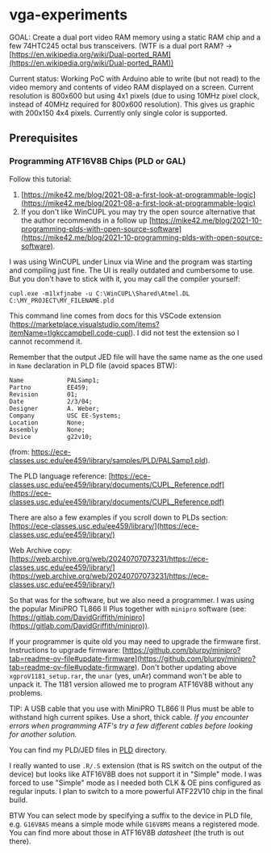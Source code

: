 # vga-experiments

GOAL: Create a dual port video RAM memory using a static RAM chip and a few 74HTC245 octal bus transceivers.
(WTF is a dual port RAM? -> [https://en.wikipedia.org/wiki/Dual-ported_RAM](https://en.wikipedia.org/wiki/Dual-ported_RAM))

Current status: Working PoC with Arduino able to write (but not read) to the video memory and contents of video RAM displayed
on a screen. Current resolution is 800x600 but using 4x1 pixels (due to using 10MHz pixel clock, instead of 40MHz required for
800x600 resolution). This gives us graphic with 200x150 4x4 pixels. Currently only single color is supported.

## Prerequisites

### Programming ATF16V8B Chips (PLD or GAL)

Follow this tutorial:

1. [https://mike42.me/blog/2021-08-a-first-look-at-programmable-logic](https://mike42.me/blog/2021-08-a-first-look-at-programmable-logic)
2. If you don't like WinCUPL you may try the open source alternative that the author recommends in a
 follow up [https://mike42.me/blog/2021-10-programming-plds-with-open-source-software](https://mike42.me/blog/2021-10-programming-plds-with-open-source-software).

I was using WinCUPL under Linux via Wine and the program was starting and compiling just fine.
The UI is really outdated and cumbersome to use. But you don't have to stick with it, you may 
call the compiler yourself:
```
cupl.exe -m1lxfjnabe -u C:\WinCUPL\Shared\Atmel.DL C:\MY_PROJECT\MY_FILENAME.pld
```
This command line comes from docs for this VSCode extension (https://marketplace.visualstudio.com/items?itemName=tlgkccampbell.code-cupl). I did not test the extension so I cannot recommend it.

Remember that the output JED file will have the same name as the one used in `Name` declaration in PLD file (avoid spaces BTW):
```
Name            PALSamp1;
Partno          EE459;
Revision        01;
Date            2/3/04;
Designer        A. Weber;
Company         USC EE-Systems;
Location        None;
Assembly        None;
Device          g22v10;
```
(from: https://ece-classes.usc.edu/ee459/library/samples/PLD/PALSamp1.pld).

The PLD language reference:
[https://ece-classes.usc.edu/ee459/library/documents/CUPL_Reference.pdf](https://ece-classes.usc.edu/ee459/library/documents/CUPL_Reference.pdf)

There are also a few examples if you scroll down to PLDs section: [https://ece-classes.usc.edu/ee459/library/](https://ece-classes.usc.edu/ee459/library/)

Web Archive copy: [https://web.archive.org/web/20240707073231/https://ece-classes.usc.edu/ee459/library/](https://web.archive.org/web/20240707073231/https://ece-classes.usc.edu/ee459/library/)


So that was for the software, but we also need a programmer. I was using the popular MiniPRO TL866 II Plus together with `minipro` software (see: [https://gitlab.com/DavidGriffith/minipro](https://gitlab.com/DavidGriffith/minipro)).

If your programmer is quite old you may need to upgrade the firmware first.
Instructions to upgrade firmware: [https://github.com/blurpy/minipro?tab=readme-ov-file#update-firmware](https://github.com/blurpy/minipro?tab=readme-ov-file#update-firmware).
Don't bother updating above `xgproV1181_setup.rar`, the `unar` (yes, unAr) command won't be able to unpack it.
The 1181 version allowed me to program ATF16V8B without any problems.

TIP: A USB cable that you use with MiniPRO TL866 II Plus must be able to withstand high current spikes. Use a short, thick cable.
_If you encounter errors when programming ATF's try a few different cables before looking for another solution._

You can find my PLD/JED files in [PLD](./pld/) directory.

I really wanted to use `.R/.S` extension (that is RS switch on the output of the device) but looks like ATF16V8B does not
support it in "Simple" mode. I was forced to use "Simple" mode as I needed both CLK & OE pins configured as regular inputs.
I plan to switch to a more powerful ATF22V10 chip in the final build.

BTW You can select mode by specifying a suffix to the device in PLD file, e.g. `G16V8AS` means a simple mode while `G16V8MS` means a registered mode. You can find more about those in ATF16V8B _datasheet_ (the truth is out there).